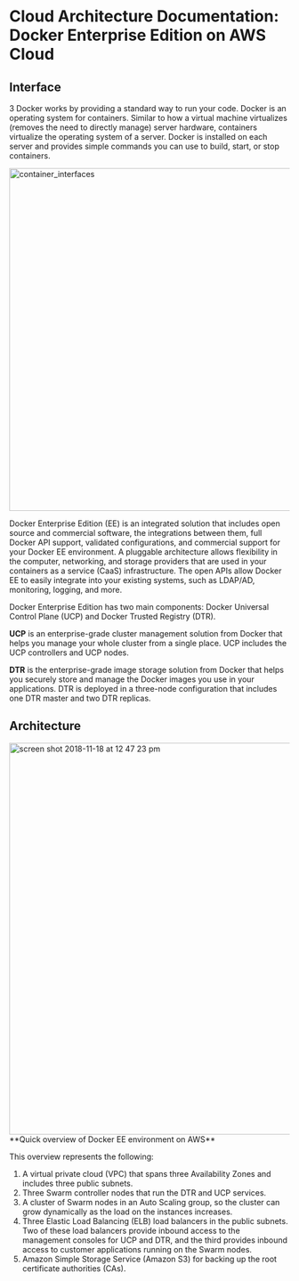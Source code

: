 # Cloud Architecture Documentation: Docker Enterprise Edition on AWS Cloud

## Interface
3
Docker works by providing a standard way to run your code. Docker is an operating system for containers. Similar to how a virtual machine virtualizes (removes the need to directly manage) server hardware, containers virtualize the operating system of a server. Docker is installed on each server and provides simple commands you can use to build, start, or stop containers.

<img width="616" alt="container_interfaces" src="https://user-images.githubusercontent.com/37644969/48748166-de385d80-ec43-11e8-8fc9-a8ea3e5d432f.png">

Docker Enterprise Edition (EE) is an integrated solution that includes open source and commercial software, the integrations between them, full Docker API support, validated configurations, and commercial support for your Docker EE environment. A pluggable architecture allows flexibility in the computer, networking, and storage providers that are used in your containers as a service (CaaS) infrastructure. The open APIs allow Docker EE to easily integrate into your existing systems, such as LDAP/AD, monitoring, logging, and more.

Docker Enterprise Edition has two main components: Docker Universal Control Plane (UCP) and Docker Trusted Registry (DTR).

**UCP** is an enterprise-grade cluster management solution from Docker that helps you manage your whole cluster from a single place. UCP includes the UCP controllers and UCP nodes.

**DTR** is the enterprise-grade image storage solution from Docker that helps you securely store and manage the Docker images you use in your applications. DTR is deployed in a three-node configuration that includes one DTR master and two DTR replicas.

## Architecture

<img width="704" alt="screen shot 2018-11-18 at 12 47 23 pm" src="https://user-images.githubusercontent.com/37644969/48748674-9e727580-ec45-11e8-8768-d79305ea076d.png">
**Quick overview of Docker EE environment on AWS**

This overview represents the following:

1.	A virtual private cloud (VPC) that spans three Availability Zones and includes three public subnets.
2.	Three Swarm controller nodes that run the DTR and UCP services.
3.	A cluster of Swarm nodes in an Auto Scaling group, so the cluster can grow dynamically as the load on the instances increases.
4.	Three Elastic Load Balancing (ELB) load balancers in the public subnets. Two of these load balancers provide inbound access to the management consoles for UCP and DTR, and the third provides inbound access to customer applications running on the Swarm nodes. 
5.	Amazon Simple Storage Service (Amazon S3) for backing up the root certificate authorities (CAs).
